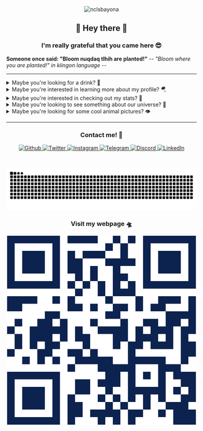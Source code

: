 <p align="center">

  <img src="https://socialify.git.ci/nclsbayona/nclsbayona/image?description=1&descriptionEditable=Come%20check%20my%20profile!&font=Bitter&pattern=Signal&theme=Dark" alt="nclsbayona" width="640" height="320" />

</p>

<h2 align="center">👋 Hey there 👋</h2>

<h3 align="center">I'm really grateful that you came here 😎</h3>

<!--p  align="center">
<img src="logo.png" alt="Logo" width="480">
</p-->



<p align="center">

  <strong align="center">Someone once said: &quot;Bloom nuqdaq tlhih are planted!&quot;</strong>
  <i>-- &quot;Bloom where you are planted!&quot; in klingon language --</i>

</p>

----

<details>
<summary>Maybe you're looking for a drink? 🍹</summary>
<br />
<h4 align="center">Kir</h4>
<p align="center">

<img src="https://www.thecocktaildb.com/images/media/drink/apneom1504370294.jpg" alt="Drink image" />

</p>
 
<h5 align="center">Alcoholic - Ordinary Drink</h5>

<h5 align="center">Neccesary ingredients</h5>
<table align="center">
<tr>
<td>
<table frame="box" rules="cols">
    <thead>
        <tr>
            <th style="padding-left: 1em; padding-right: 1em; text-align: center">Ingredient</th>
            <th style="padding-left: 1em; padding-right: 1em; text-align: center">Measure</th>
        </tr>
    </thead>
    <tbody>
        <tr>
            <td style="padding-left: 1em; padding-right: 1em; text-align: center; vertical-align: top">Creme de Cassis</td>
            <td style="padding-left: 1em; padding-right: 1em; text-align: center; vertical-align: top">1 part </td>
        </tr>
        <tr>
            <td style="padding-left: 1em; padding-right: 1em; text-align: center; vertical-align: top">Champagne</td>
            <td style="padding-left: 1em; padding-right: 1em; text-align: center; vertical-align: top">5 parts </td>
        </tr>
    </tbody>
</table>
</td>
</tr>
</table>



<p align="center">
Add the crème de cassis to the bottom of the glass, then top up with wine.
</p>

----

</details>

<details>
<summary>Maybe you're interested in learning more about my profile? 🪂</summary>
<br />
<h5 align="center">👀 Visitor count</h5>
<p align="center">

<img src="https://profile-counter.glitch.me/nclsbayona/count.svg"/>

</p>
<p align="center">

<img src="https://img.shields.io/github/followers/nclsbayona?color=003153&logo=github&style=for-the-badge"/>
<img src="https://img.shields.io/github/last-commit/nclsbayona/nclsbayona?color=003153&logo=github&style=for-the-badge&label=Latest%20Profile%20Commit">

</p>
<p align="center">

<img src="https://github-profile-trophy.vercel.app/?username=nclsbayona&theme=dracula&no-frame=false&margin-w=5&margin-h=5&no-bg=true&column=4">

</p>

----

</details>
<details>
<summary>Maybe you're interested in checking out my stats? 🐣</summary>
<br />
<h4 align="center">General GitHub Stats 🌀</h4>

<p align="center">

<!--h5>😃 General Overview</h5-->
<img src="https://github-readme-stats.vercel.app/api?username=nclsbayona&show_icons=true&count_private=true&include_all_commits=true&locale=en&theme=tokyonight" width="260">

<!--h5>Life-Time Stats Overview 😃</h5-->
<img src="https://github-readme-streak-stats.herokuapp.com/?user=nclsbayona&theme=algolia" width="260">

</p>

<br />

<h4 align="center">🤖 Programming Languages Stats</h4>

<p align="center">

<!--h5>Most Used Languages Stats 💾</h5-->
<img src="https://github-readme-stats.vercel.app/api/top-langs/?username=nclsbayona&show_icons=true&locale=en&langs_count=5&theme=tokyonight">

</p>

<br />

<h4 align="center">⌚General Weekly-Stats</h4>
<table align="center">
<tr>
<td>
<table frame="box" rules="cols">
    <thead>
        <tr>
            <th style="padding-left: 1em; padding-right: 1em; text-align: center">Language name</th>
            <th style="padding-left: 1em; padding-right: 1em; text-align: center">Time spent</th>
        </tr>
    </thead>
    <tbody>
    </tbody>
</table>
</td>
<td>
<table frame="box" rules="cols">
    <thead>
        <tr>
            <th style="padding-left: 1em; padding-right: 1em; text-align: center">OS name</th>
            <th style="padding-left: 1em; padding-right: 1em; text-align: center">Time spent</th>
        </tr>
    </thead>
    <tbody>
    </tbody>
</table>
</td>
</tr>
</table>

----
</details>

<details>
<summary>Maybe you're looking to see something about our universe? 🔭</summary>

<br />
<h4 align="center">IC 443: The Jellyfish Nebula - ©️ David Payne @ 2023-12-26</h4>
<p align="center">

<img src="https://apod.nasa.gov/apod/image/2312/Jellyfish_Payne_960.jpg" alt="IC 443: The Jellyfish Nebula image" />

</p>
 
<h5 align="center">Why is this jellyfish swimming in a sea of stars? Drifting near bright star Eta Geminorum, seen at the right, the Jellyfish Nebula extends its tentacles from the bright arcing ridge of emission left of center.  In fact, the cosmic jellyfish is part of bubble-shaped supernova remnant IC 443, the expanding debris cloud from a massive star that exploded.  Light from the explosion first reached planet Earth over 30,000 years ago.  Like its cousin in astronomical waters, the Crab Nebula supernova remnant IC 443 is known to harbor a neutron star -- the remnant of the collapsed stellar core.  The Jellyfish Nebula is about 5,000 light-years away.  At that distance, the featured image would span about 140 light-years across.   Your Sky Surprise: What picture did APOD feature on your birthday? (post 1995)</h5>

----

</details>

<details>
<summary>Maybe you're looking for some cool animal pictures? 👁️</summary>

<br />
<table align="center">
<tr>
<td>
<img src="https://cdn.animality.xyz/dog/19.png" width="180"/>
</td>
<td>
<img src="https://cdn.animality.xyz/duck/22.png" width="180"/>
</td>
<td>
<img src="https://cdn.animality.xyz/fox/3.png" width="180"/>
</td>
</tr>
<tr>
<td>
<img src="https://cdn.animality.xyz/cat/5.png" width="180"/>
</td>
<td>
<img src="https://cdn.animality.xyz/bird/21.png" width="180"/>
</td>
<td>
<img src="https://cdn.animality.xyz/panda/7.png" width="180"/>
</td>
</tr>
<tr>
<td>
<img src="https://cdn.animality.xyz/redpanda/22.png" width="180"/>
</td>
<td>
<img src="https://cdn.animality.xyz/koala/21.png" width="180"/>
</td>
<td>
<img src="https://cdn.animality.xyz/whale/19.png" width="180"/>
</td>
</tr>
<tr>
<td>
<img src="https://cdn.animality.xyz/dolphin/14.png" width="180"/>
</td>
<td>
<img src="https://cdn.animality.xyz/kangaroo/8.png" width="180"/>
</td>
<td>
<img src="https://cdn.animality.xyz/rabbit/2.png" width="180"/>
</td>
</tr>
<tr>
<td>
<img src="https://cdn.animality.xyz/lion/15.png" width="180"/>
</td>
<td>
<img src="https://cdn.animality.xyz/bear/18.png" width="180"/>
</td>
<td>
<img src="https://cdn.animality.xyz/frog/13.png" width="180"/>
</td>
</tr>
<tr>
<td>
<img src="https://cdn.animality.xyz/penguin/11.png" width="180"/>
</td>
<td>
<img src="https://cdn.animality.xyz/axolotl/15.png" width="180"/>
</td>
<td>
<img src="https://cdn.animality.xyz/capybara/24.png" width="180"/>
</td>
</tr>
<tr>
<td>
<img src="https://cdn.animality.xyz/hedgehog/5.png" width="180"/>
</td>
<td>
<img src="https://cdn.animality.xyz/turtle/10.png" width="180"/>
</td>
<td>
<img src="https://cdn.animality.xyz/narwhal/0.png" width="180"/>
</td>
</tr>
<tr>
<td>
<img src="https://cdn.animality.xyz/squirrel/2.png" width="180"/>
</td>
<td>
<img src="https://cdn.animality.xyz/fish/2.png" width="180"/>
</td>
<td>
<img src="https://cdn.animality.xyz/horse/6.png" width="180"/>
</td>
</tr>
</table>

----

</details>

----

<h3 align="center">Contact me! 📇</h3>

<p align="center">
<a href="https://github.com/nclsbayona" target="_blank">
 <img alt="Github" src="https://img.shields.io/badge/GitHub-%2312180E.svg?&style=for-the-badge&logo=Github&logoColor=white">
</a>
<a href="https://twitter.com/nclsbayona" target="_blank">
 <img alt="Twitter" src="https://img.shields.io/badge/twitter-%231DA1F2.svg?&style=for-the-badge&logo=twitter&logoColor=white">
</a>
<a href="https://instagram.com/nclsbayona" target="_blank">
 <img alt="Instagram" src="https://img.shields.io/badge/-INSTAGRAM-critical?&style=for-the-badge&logo=instagram&logoColor=white">
</a>
<a href="https://t.me/nclsbayona" target="_blank">
 <img alt="Telegram" src="https://img.shields.io/badge/-TELEGRAM-blue?&style=for-the-badge&logo=telegram&logoColor=white">
</a>
<a href="https://www.discord.com/channels/@nclsbayona#6681" target="_blank">
 <img alt="Discord" src="https://img.shields.io/badge/-DISCORD-darkblue?&style=for-the-badge&logo=discord&logoColor=white">
</a>
<a href="https://www.linkedin.com/in/nclsbayona" target="_blank">
 <img alt="LinkedIn" src="https://img.shields.io/badge/-LINKEDIN-lightblue?&style=for-the-badge&logo=linkedin&logoColor=white">
</a>

</p>

<br />


<p align="center">

<img src="https://raw.githubusercontent.com/nclsbayona/Daily.dev-devcard-books/output/github-contribution-grid-snake-sissa.svg">

</p>

<h3 align="center">Visit my webpage 🛸</h3>

<p align="center">

<a href="https://nclsbayona.github.io" target="_blank">
 <img src="QR.png">
</a>

</p>
